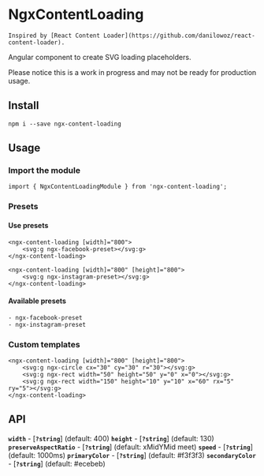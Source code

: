 # NgxContentLoading
```
Inspired by [React Content Loader](https://github.com/danilowoz/react-content-loader).
```

Angular component to create SVG loading placeholders.

Please notice this is a work in progress and may not be ready for production usage.

## Install


    npm i --save ngx-content-loading


## Usage

### Import the module


    import { NgxContentLoadingModule } from 'ngx-content-loading';


### Presets

#### Use presets

    <ngx-content-loading [width]="800">
        <svg:g ngx-facebook-preset></svg:g>
    </ngx-content-loading>

    <ngx-content-loading [width]="800" [height]="800">
        <svg:g ngx-instagram-preset></svg:g>
    </ngx-content-loading>


#### Available presets
    - ngx-facebook-preset
    - ngx-instagram-preset


### Custom templates

    <ngx-content-loading [width]="800" [height]="800">
        <svg:g ngx-circle cx="30" cy="30" r="30"></svg:g>
        <svg:g ngx-rect width="50" height="50" y="0" x="0"></svg:g>
        <svg:g ngx-rect width="150" height="10" y="10" x="60" rx="5" ry="5"></svg:g>
    </ngx-content-loading>

## API

**`width`** - [**`?string`**] (default: 400)
**`height`** - [**`?string`**] (default: 130)
**`preserveAspectRatio`** - [**`?string`**] (default: xMidYMid meet)
**`speed`** - [**`?string`**] (default: 1000ms)
**`primaryColor`** - [**`?string`**] (default: #f3f3f3)
**`secondaryColor`** - [**`?string`**] (default: #ecebeb)

